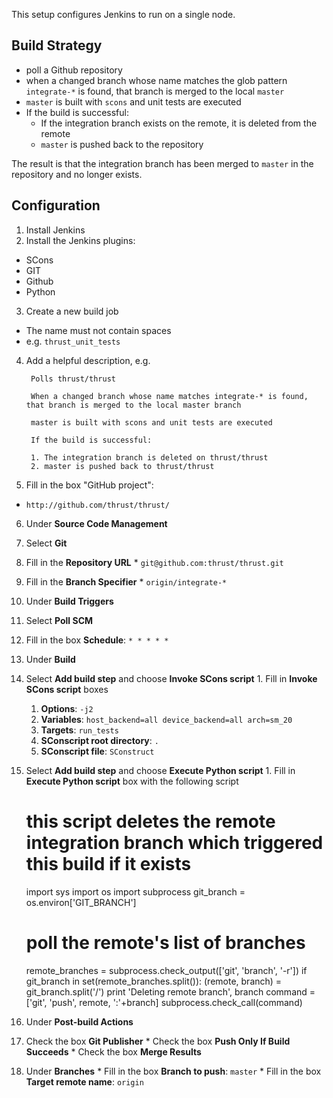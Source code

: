 This setup configures Jenkins to run on a single node.

Build Strategy
--------------

  * poll a Github repository
  * when a changed branch whose name matches the glob pattern `integrate-*` is found, that branch is merged to the local `master`
  * `master` is built with `scons` and unit tests are executed
  * If the build is successful:
    * If the integration branch exists on the remote, it is deleted from the remote
    * `master` is pushed back to the repository

The result is that the integration branch has been merged to `master` in the repository and no longer exists.

Configuration
-------------

1. Install Jenkins
2. Install the Jenkins plugins: 
  * SCons
  * GIT
  * Github
  * Python
3. Create a new build job
  * The name must not contain spaces
  * e.g. `thrust_unit_tests`
4. Add a helpful description, e.g.

        Polls thrust/thrust

        When a changed branch whose name matches integrate-* is found, that branch is merged to the local master branch

        master is built with scons and unit tests are executed

        If the build is successful:

        1. The integration branch is deleted on thrust/thrust
        2. master is pushed back to thrust/thrust

5. Fill in the box "GitHub project":
  * `http://github.com/thrust/thrust/`
6. Under **Source Code Management**
  1. Select **Git**
  2. Fill in the **Repository URL**
    * `git@github.com:thrust/thrust.git`
  3. Fill in the **Branch Specifier**
    * `origin/integrate-*`
7. Under **Build Triggers**
  1. Select **Poll SCM**
  2. Fill in the box **Schedule**: `* * * * *`
8. Under **Build**
  1. Select **Add build step** and choose **Invoke SCons script**
    1. Fill in **Invoke SCons script** boxes
      1. **Options**: `-j2`
      2. **Variables**: `host_backend=all device_backend=all arch=sm_20`
      3. **Targets**: `run_tests`
      4. **SConscript root directory**: `.`
      5. **SConscript file**: `SConstruct`
  2. Select **Add build step** and choose **Execute Python script**
    1. Fill in **Execute Python script** box with the following script

        # this script deletes the remote integration branch which triggered this build if it exists
        import sys
        import os
        import subprocess
        git_branch = os.environ['GIT_BRANCH']
        # poll the remote's list of branches
        remote_branches = subprocess.check_output(['git', 'branch', '-r'])
        if git_branch in set(remote_branches.split()):
          (remote, branch) = git_branch.split('/')
          print 'Deleting remote branch', branch
          command = ['git', 'push', remote, ':'+branch]
          subprocess.check_call(command)

9. Under **Post-build Actions**
  1. Check the box **Git Publisher**
    * Check the box **Push Only If Build Succeeds**
    * Check the box **Merge Results**
  2. Under **Branches**
    * Fill in the box **Branch to push**: `master`
    * Fill in the box **Target remote name**: `origin`

